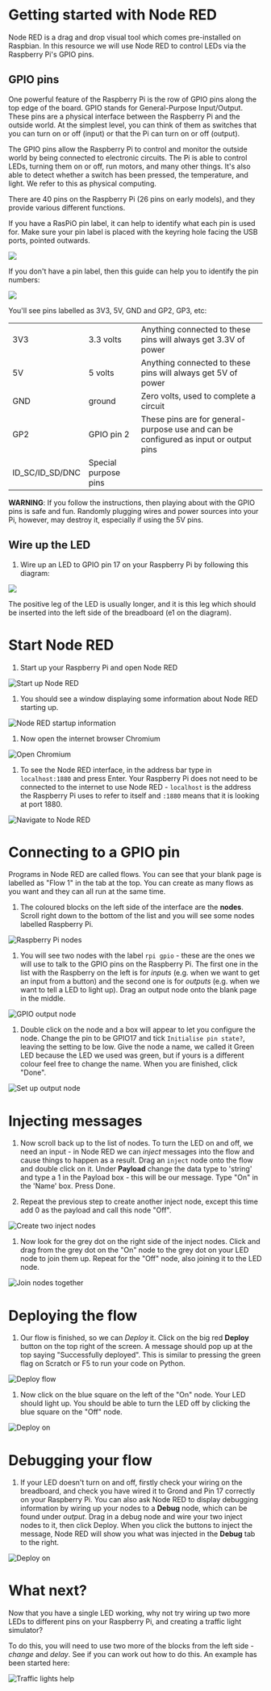 # Getting started with Node RED

Node RED is a drag and drop visual tool which comes pre-installed on Raspbian. In this resource we will use Node RED to control LEDs via the Raspberry Pi's GPIO pins.

## GPIO pins

One powerful feature of the Raspberry Pi is the row of GPIO pins along the top edge of the board. GPIO stands for General-Purpose Input/Output. These pins are a physical interface between the Raspberry Pi and the outside world. At the simplest level, you can think of them as switches that you can turn on or off (input) or that the Pi can turn on or off (output).

The GPIO pins allow the Raspberry Pi to control and monitor the outside world by being connected to electronic circuits. The Pi is able to control LEDs, turning them on or off, run motors, and many other things. It's also able to detect whether a switch has been pressed, the temperature, and light. We refer to this as physical computing.

There are 40 pins on the Raspberry Pi (26 pins on early models), and they provide various different functions.

If you have a RasPiO pin label, it can help to identify what each pin is used for. Make sure your pin label is placed with the keyring hole facing the USB ports, pointed outwards.

![](images/raspio-ports.jpg)

If you don't have a pin label, then this guide can help you to identify the pin numbers:

![](images/pinout.png)

You'll see pins labelled as 3V3, 5V, GND and GP2, GP3, etc:

|   |   |   |
|---|---|---|
| 3V3 | 3.3 volts | Anything connected to these pins will always get 3.3V of power |
| 5V | 5 volts | Anything connected to these pins will always get 5V of power |
| GND | ground | Zero volts, used to complete a circuit |
| GP2 | GPIO pin 2 | These pins are for general-purpose use and can be configured as input or output pins |
| ID_SC/ID_SD/DNC | Special purpose pins ||

**WARNING**: If you follow the instructions, then playing about with the GPIO pins is safe and fun. Randomly plugging wires and power sources into your Pi, however, may destroy it, especially if using the 5V pins.

## Wire up the LED

1. Wire up an LED to GPIO pin 17 on your Raspberry Pi by following this diagram:

  ![](images/led-gpio17.png)

  The positive leg of the LED is usually longer, and it is this leg which should be inserted into the left side of the breadboard (e1 on the diagram).

# Start Node RED

1. Start up your Raspberry Pi and open Node RED

  ![Start up Node RED](images/start-nodered.png)

1. You should see a window displaying some information about Node RED starting up.

  ![Node RED startup information](images/node-red-startup.png)

1. Now open the internet browser Chromium

  ![Open Chromium](images/start-chromium.png)

1. To see the Node RED interface, in the address bar type in `localhost:1880` and press Enter. Your Raspberry Pi does not need to be connected to the internet to use Node RED - `localhost` is the address the Raspberry Pi uses to refer to itself and `:1880` means that it is looking at port 1880.

  ![Navigate to Node RED](images/blank-node-red.png)

# Connecting to a GPIO pin

Programs in Node RED are called flows. You can see that your blank page is labelled as "Flow 1" in the tab at the top. You can create as many flows as you want and they can all run at the same time.

1. The coloured blocks on the left side of the interface are the **nodes**. Scroll right down to the bottom of the list and you will see some nodes labelled Raspberry Pi.

  ![Raspberry Pi nodes](images/raspberry-pi-nodes.png)

1. You will see two nodes with the label `rpi gpio` - these are the ones we will use to talk to the GPIO pins on the Raspberry Pi. The first one in the list with the Raspberry on the left is for *inputs* (e.g. when we want to get an input from a button) and the second one is for *outputs* (e.g. when we want to tell a LED to light up). Drag an output node onto the blank page in the middle.

  ![GPIO output node](images/drag-output-node.png)

1. Double click on the node and a box will appear to let you configure the node. Change the pin to be GPIO17 and tick `Initialise pin state?`, leaving the setting to be low. Give the node a name, we called it Green LED because the LED we used was green, but if yours is a different colour feel free to change the name. When you are finished, click "Done".

  ![Set up output node](images/set-up-output.png)

# Injecting messages

1. Now scroll back up to the list of nodes. To turn the LED on and off, we need an input - in Node RED we can *inject* messages into the flow and cause things to happen as a result. Drag an `inject` node onto the flow and double click on it. Under **Payload** change the data type to 'string' and type a 1 in the Payload box - this will be our message. Type "On" in the 'Name' box. Press Done.

1. Repeat the previous step to create another inject node, except this time add 0 as the payload and call this node "Off".

  ![Create two inject nodes](images/add-2-nodes.png)

1. Now look for the grey dot on the right side of the inject nodes. Click and drag from the grey dot on the "On" node to the grey dot on your LED node to join them up. Repeat for the "Off" node, also joining it to the LED node.

  ![Join nodes together](images/join-nodes.png)


# Deploying the flow

1. Our flow is finished, so we can *Deploy* it. Click on the big red **Deploy** button on the top right of the screen. A message should pop up at the top saying "Successfully deployed". This is similar to pressing the green flag on Scratch or F5 to run your code on Python.

  ![Deploy flow](images/deploy.png)

1. Now click on the blue square on the left of the "On" node. Your LED should light up. You should be able to turn the LED off by clicking the blue square on the "Off" node.

  ![Deploy on](images/deploy-on.png)

# Debugging your flow

1. If your LED doesn't turn on and off, firstly check your wiring on the breadboard, and check you have wired it to Grond and Pin 17 correctly on your Raspberry Pi. You can also ask Node RED to display debugging information by wiring up your nodes to a **Debug** node, which can be found under *output*. Drag in a debug node and wire your two inject nodes to it, then click Deploy. When you click the buttons to inject the message, Node RED will show you what was injected in the **Debug** tab to the right.

  ![Deploy on](images/debug-node.png)


# What next?

Now that you have a single LED working, why not try wiring up two more LEDs to different pins on your Raspberry Pi, and creating a traffic light simulator?

To do this, you will need to use two more of the blocks from the left side - *change* and *delay*. See if you can work out how to do this. An example has been started here:

  ![Traffic lights help](images/traffic-lights.png)
